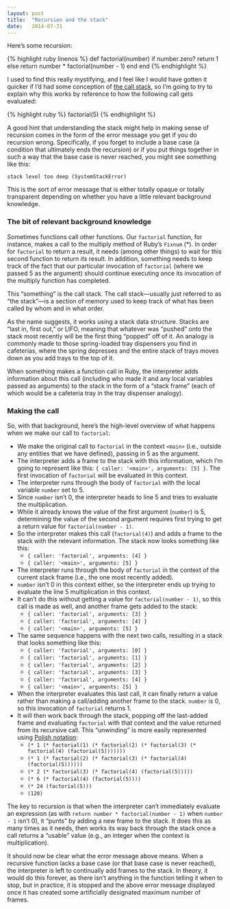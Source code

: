 ```yaml
---
layout: post
title:  "Recursion and the stack"
date:   2014-07-31
---
```


Here’s some recursion:

{% highlight ruby linenos %}
def factorial(number)
  if number.zero?
    return 1
  else
    return number * factorial(number - 1)
  end
end
{% endhighlight %}

I used to find this really mystifying, and I feel like I would have gotten it quicker if I’d had some conception of [the call stack][], so I’m going to try to explain why this works by reference to how the following call gets evaluated:

{% highlight ruby %}
factorial(5)
{% endhighlight %}

A good hint that understanding the stack might help in making sense of recursion comes in the form of the error message you get if you do recursion wrong. Specifically, if you forget to include a base case (a condition that ultimately ends the recursion) or if you put things together in such a way that the base case is never reached, you might see something like this:

    stack level too deep (SystemStackError)

This is the sort of error message that is either totally opaque or totally transparent depending on whether you have a little relevant background knowledge.

### The bit of relevant background knowledge

Sometimes functions call other functions. Our `factorial` function, for instance, makes a call to the multiply method of Ruby’s `Fixnum` (\*). In order for `factorial` to return a result, it needs (among other things) to wait for this second function to return *its* result. In addition, something needs to keep track of the fact that our particular invocation of `factorial` (where we passed 5 as the argument) should continue executing once its invocation of the multiply function has completed.

This “something” is the call stack. The call stack—usually just referred to as “the stack”—is a section of memory used to keep track of what has been called by whom and in what order.

As the name suggests, it works using a stack data structure. Stacks are “last in, first out,” or LIFO, meaning that whatever was “pushed” onto the stack most recently will be the first thing “popped” off of it. An analogy is commonly made to those spring-loaded tray dispensers you find in cafeterias, where the spring depresses and the entire stack of trays moves down as you add trays to the top of it.

When something makes a function call in Ruby, the interpreter adds information about this call (including who made it and any local variables passed as arguments) to the stack in the form of a “stack frame” (each of which would be a cafeteria tray in the tray dispenser analogy).

### Making the call

So, with that background, here’s the high-level overview of what happens when we make our call to `factorial`:

* We make the original call to `factorial` in the context `<main>` (i.e., outside any entities that we have defined), passing in 5 as the argument.
* The interpreter adds a frame to the stack with this information, which I’m going to represent like this: `{ caller: '<main>', arguments: [5] }`. The first invocation of `factorial` will be evaluated in this context.
* The interpreter runs through the body of `factorial` with the local variable `number` set to 5.
* Since `number` isn’t 0, the interpreter heads to line 5 and tries to evaluate the multiplication.
* While it already knows the value of the first argument (`number`) is 5, determining the value of the second argument requires first trying to get a return value for `factorial(number - 1)`.
* So the interpreter makes this call (`factorial(4)`) and adds a frame to the stack with the relevant information. The stack now looks something like this:
    * `{ caller: 'factorial', arguments: [4] }`
    * `{ caller: '<main>', arguments: [5] }`
* The interpreter runs through the body of `factorial` in the context of the current stack frame (i.e., the one most recently added).
* `number` isn’t 0 in this context either, so the interpreter ends up trying to evaluate the line 5 multiplication in this context.
* It can’t do this without getting a value for `factorial(number - 1)`, so this call is made as well, and another frame gets added to the stack:
    * `{ caller: 'factorial', arguments: [3] }`
    * `{ caller: 'factorial', arguments: [4] }`
    * `{ caller: '<main>', arguments: [5] }`
* The same sequence happens with the next two calls, resulting in a stack that looks something like this:
    * `{ caller: 'factorial', arguments: [0] }`
    * `{ caller: 'factorial', arguments: [1] }`
    * `{ caller: 'factorial', arguments: [2] }`
    * `{ caller: 'factorial', arguments: [3] }`
    * `{ caller: 'factorial', arguments: [4] }`
    * `{ caller: '<main>', arguments: [5] }`
* When the interpreter evaluates this last call, it can finally return a value rather than making a call/adding another frame to the stack. `number` is 0, so this invocation of `factorial` returns 1.
* It will then work back through the stack, popping off the last-added frame and evaluating `factorial` with that context and the value returned from its recursive call. This “unwinding” is more easily represented using [Polish notation][]:
    * `(* 1 (* factorial(1) (* factorial(2) (* factorial(3) (* factorial(4) (factorial(5)))))))`
    * `(* 1 (* factorial(2) (* factorial(3) (* factorial(4) (factorial(5))))))`
    * `(* 2 (* factorial(3) (* factorial(4) (factorial(5)))))`
    * `(* 6 (* factorial(4) (factorial(5))))`
    * `(* 24 (factorial(5)))`
    * `(120)`

The key to recursion is that when the interpreter can’t immediately evaluate an expression (as with `return number * factorial(number - 1)` when `number - 1` isn’t 0), it “punts” by adding a new frame to the stack. It does this as many times as it needs, then works its way back through the stack once a call returns a “usable” value (e.g., an integer when the context is multiplication).

It should now be clear what the error message above means. When a recursive function lacks a base case (or that base case is never reached), the interpreter is left to continually add frames to the stack. In theory, it would do this forever, as there isn’t anything in the function telling it when to stop, but in practice, it is stopped and the above error message displayed once it has created some artificially designated maximum number of frames.

[the call stack]: http://en.wikipedia.org/wiki/Call_stack
[Polish notation]: http://en.wikipedia.org/wiki/Polish_notation